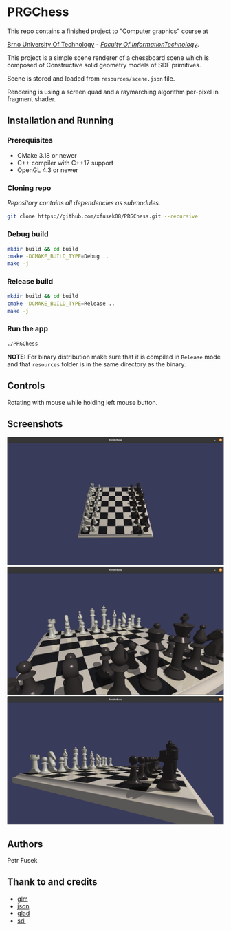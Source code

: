 # PRGChess

This repo contains a finished project to "Computer graphics" course at

[Brno University
Of Technology](https://www.vut.cz/en) - [*Faculty Of InformationTechnology*](https://www.fit.vut.cz/.en).

This project is a simple scene renderer of a chessboard scene which is composed of Constructive solid geometry models of SDF primitives.

Scene is stored and loaded from `resources/scene.json` file.

Rendering is using a screen quad and a raymarching algorithm per-pixel in fragment shader.
## Installation and Running

### Prerequisites

- CMake 3.18 or newer
- C++ compiler with C++17 support
- OpenGL 4.3 or newer

### Cloning repo
*Repository contains all dependencies as submodules.*

```bash
git clone https://github.com/xfusek08/PRGChess.git --recursive
```

### Debug build

```bash
mkdir build && cd build
cmake -DCMAKE_BUILD_TYPE=Debug ..
make -j
```

### Release build

```bash
mkdir build && cd build
cmake -DCMAKE_BUILD_TYPE=Release ..
make -j
```

### Run the app

```bash
./PRGChess
```

**NOTE:** For binary distribution make sure that it is compiled in `Release` mode and that `resources` folder is in the same directory as the binary.

## Controls
Rotating with mouse while holding left mouse button.

## Screenshots
![screenshot1](screenshots/screenshot1.png)
![screenshot2](screenshots/screenshot2.png)
![screenshot3](screenshots/screenshot3.png)


## Authors
Petr Fusek

## Thank to and credits

- [glm](https://github.com/g-truc/glm)
- [json](https://github.com/nlohmann/json)
- [glad](https://glad.dav1d.de)
- [sdl](https://www.libsdl.org/)
